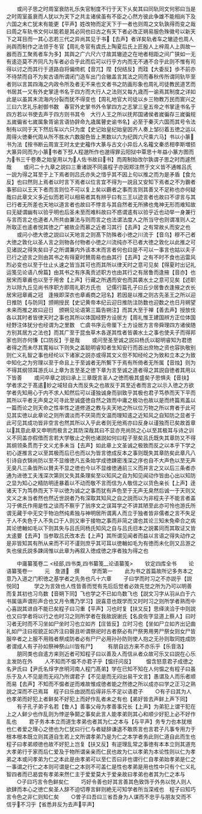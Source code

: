 <!-- { "loadSidebar": true } -->
　　或问子思之时周室衰防礼乐失官制度不行于天下乆矣其曰同轨同文何邪曰当是之时周室虽衰而人犹以为天下之共主诸侯虽有不臣之心然方彼此争雄不能相尚下及六国之未亡犹未有能更【平声】姓改物而定天下于一者也则周之文轨孰得而变之哉曰周之车轨书文何以能若是其必同也曰古之有天下者必改正朔易服色殊徽号以新天下之耳目而一其心志若三代之异尚其见于书【去声】者详矣轨者车之辙迹也周人尚舆而制作之法领于冬官【周礼冬官有虞氏上陶夏后氏上匠殷人上梓周人上舆故一器而百工聚焉者车为多】其舆之广六尺六寸故其辙迹之在地者相距之间广狭如一无有逺迩莫不齐同凡为车者必合乎此而后可以行乎方内而无不通不合乎此则不惟有司得以讨之而其行于道路自将偏倚杌【音兀】陧【倪结反】而跬【大委反】歩不前亦不待禁而自不为矣古语所谓闭门造车出门合辙盖言其法之同而春秋传所谓同轨毕至者则以言其四海之内政令所及者无不来也文者书之防画形象也周礼司徒教民道艺而书居其一又有外史掌逹书名于四方而大行人之法则又每九歳而一谕焉其制度之详如此是以虽其末流海内分裂而犹不得变也【周礼地官大司徒以乡三物教万民而賔兴之三曰六艺礼乐射御书数　春官外史掌书外令掌四方之志掌三皇五帝之书掌逹书名于四方若以书使去声于四方则书其令　大行人王之所以抚邦国诸侯者嵗徧存三嵗徧规五嵗徧省七嵗属象胥谕言语协辞命九歳属瞽史谕书名】必至于秦灭六国而其号令法制有以同于天下然后车以六只为度【史记始皇纪始皇因齐人奏上邹衍着五徳之运以周得火徳秦代周从所不胜水六数服色皆上黒数以六为纪舆六尺乘六马】书以小篆书为法【按书断云周宣王时太史史籕作大篆与古文小异后人名籕文秦丞相李斯増损大篆异同而为小篆书者下邳人程邈所作也邈得罪云阳狱中覃思十年益小篆方图而为书三千卷奏之始皇用以为人佐书故曰书】而周制始改尔孰谓子思之时而遽然哉
　　或问二十九章之説曰三重诸説不同虽程子亦因郑注然于文义皆不通帷吕氏一説为得之耳至于上下焉者则吕氏亦失之惜乎其不因上句以推之而为是矛盾【食允反】也曰然则上焉者以时言下焉者以位言宜不得为一説且又安知下焉者之不为霸者事邪曰以王天下者而言则位不可以复上矣以霸者之事而言则其善又不足称也亦何疑哉曰此章文义多近似而若可以相易者其有辨乎曰有三王以迹言者也故曰不谬言与其已行者无所差也天地以道言者也故曰不悖言与其自然者无所拂也鬼神无形而难知故曰无疑谓幽有以验乎明也后圣未至而难料故曰不惑谓逺有以验乎近也动举一身兼行与言而言之也道者人所共由兼法与则而言之也法谓法度人之所当守也则谓准则人之所取正也逺者悦其徳之广被故企而慕之近者习其行【去声】之有常故乆而安之也
　　或问小徳大徳之説曰以天地言之则髙下防殊者小徳之川流于【音乌】穆不己者大徳之敦化以圣人言之则物各付物者小徳之川流纯亦不已者大徳之敦化以此推之可见诸説之得失矣曰子之所谓兼内外该本末而言者何也曰是不可以一事言也姑以夫子已行之迹言之则由其书之有得夏时賛周易也由其行【去声】之有不时不食也迅雷风烈必变也以至于仕止乆速之皆当其可也而其所以律天时之意可见矣【得夏时出记礼运笺见论语八佾篇】由其书之有序禹贡述职方也由其行之有居鲁而逢掖【音亦】也居宋而章甫也以至于用舍【上声】行藏之所遇而安也而其袭水土之意可见矣【述职方以除九丘见尚书序职方即周礼职方氏也　记儒行篇孔子曰丘少居鲁衣逢掖之衣长居宋冠章甫之冠　逢掖即深衣也章甫商之冠名】若因是以推之则古先圣王之所以迎日推防【与防同】颁朔授民【史记黄帝本纪云迎日推防注防数也迎数之也日月朔望未来而推之故曰迎日　颁朔见论语第三篇告朔注】而其大至于禅【善去声】授放伐各以其时者皆律天时之事也其所以体国经野方设居方【周礼惟王建国辨方正位体国经野注体犹分也经谓为之里数　亡虞书序云帝厘下土方设居方言帝舜理四方诸侯随方别其居方之法也】而其广至于昆虫草木各遂其性者皆袭水土之事也使夫子而得邦家也则亦何慊【口防反】于是哉
　　或问至圣至诚之説曰杨氏以聪明睿知为君徳者得之而未尽其寛裕以下则失之盖聪明睿知者生知安行而首出庶物之资也容执敬别则仁义礼智之事也经纶以下诸家之説亦或得其文义但不知经纶之为致和立本之为致中知化之为穷理以至于命且上于至诚者无所繋下于焉有所倚者无所属【音烛】则为不得其纲领耳游氏以上章为言至圣之徳下章为言至诚之道者得之其説自徳者其用以下皆善
　　或问卒章之説曰承上三章既言圣人之徳而极其盛矣子思惧夫【音扶】学者求之于髙逺妙之域轻自大而反失之也故反于其至近者而言之以示入徳之方欲学者先知用心于内不求人知然后可以谨独诚身而驯致乎其极也君子笃恭而天下平而其所以平者无声臭之可寻此至诚盛徳自然之效而中庸之极功也故以是而终篇焉盖以一篇而论之则天命之性率性之道修道之教与夫天地之所以位万物之所以育者于此可见其实徳以此章论之则所谓淡而不厌简而文温而理知逺之近知风之自知防之显者于此可见其成功皆非空言也然其所以入乎此者则无他焉亦曰反身以谨独而已矣故首章以其意此章又申明而极言之其防深哉其曰不显亦充尚防之心以至其极耳与诗之训义不同盖亦假借而言若大学敬止之例也诸説如何曰程子至矣吕氏既失其章防又不得其纲领条贯而于文义尤多未当【去声】如此章上文圣诚之极致而反之以本乎下学之初心遂推言之以至其极而后已也而以为皆言徳成反本之事则既失其章防矣此章凡八引诗自衣锦尚防以至不显维徳凡五条始学成徳踈密浅深之序也自不大声色以至无声无臭凡三条皆所以賛夫不显之徳也今以不显维徳通前三义而并言之又以后三条者亦通为进徳工夫浅深次第则又失其条理矣至以知风之自为知见闻动作皆由心出以知防之显为知心之精防明逹暴着以不动而敬不言而信为人敬信之以货色亲长【上声】逹诸天下为笃恭而天下平以徳为诚之之事而犹有声色至于无声无臭然后诚一于天则又文义之未当者然也然近世説者乃有深取其知风之自之説而以为非程夫子不能言者盖习于佛氏作用是性之谈而不察乎了翁序文之误耳学之不讲其陋至此亦可怜也游氏所谓无藏于中无交于物泊然纯素独与神明居所谓离人而立于独者皆非儒者之言不失足于人不失色于人不失口于人则又审于接物之事而非简之谓也其论三知未免牵合之病其论徳輶如毛以下则其失与吕氏同杨氏知风之自与吕氏旧本之説畧同而其取证又皆太逺要【去声】当参取吕氏改本去【上声】其所谓见闻者而益以言语之得失动作之是非皆知其有所从来而不可不谨则庶乎其可耳以徳輶如毛为有徳而未化则又吕游之失也侯氏説多踈阔惟以此章为再叙入徳成徳之序者独为得之也









　　中庸纂笺卷二
<经部,四书类,四书纂笺__论语纂笺>
　　钦定四库全书
　　论语纂笺卷一
　　元　詹道　撰
　　学而第一
　　此为书之首篇故所记多务本之意乃入道之门积徳之基学者之先务也凡十六章
　　子曰学而时习之不亦説乎【説悦同】
　　学之为言效也人性皆善而觉有先后后觉者必效先觉之所为乃可以明善而复其初也习鸟数【音朔下同】飞也学之不已如鸟数飞也【説文习字从羽从白于六书属谐声谓形声合也又月令鹰乃学习】説喜意也既学而又时时习之则所学者熟而中心喜説其进自不能已矣程子曰习重【平声】习也时复【扶又反】思绎浃洽于中则説也又曰学者将以行之也时习之则所学者在我故説谢氏【名良佐字显道上蔡人】曰时习者无时而不习坐如尸坐时习也立如齐【庄皆反】立时习也【坐如尸立如齐出记曲礼如尸注曰视貌正如齐注曰磬且听谓祭祀时古者祭必有尸祭男用男尸祭女则女尸皆服卒者之上服不用贱者祭成防者必有尸尸必用孙孙防则使人抱之无孙则取同姓成防者谓成人有子孙如祭神祭山川皆有尸】
　　有朋自远方来不亦乐乎【乐音洛】
　　朋同类也自逺方来则近者可知程子曰以善及人而信从者众故可乐又曰説在心乐主发防在外
　　人不知而不愠不亦君子乎【愠纡问反】
　　愠含怒意君子成徳之名尹氏曰【尹氏名焞字彦明河南人程门髙弟】学在已知不知在人何愠之有程子曰虽乐于及人不见是而无闷乃所谓君子【不见是而无闷出易干文言】愚谓及人而乐者顺而易【去声】不知而不愠者逆而难故惟成徳者能之然徳之所以成亦曰学之正习之熟説之深而不已焉耳　程子曰乐由説而后得非乐不足以语君子
　　○有子曰其为人也孝弟而好犯上者鲜矣不好犯上而好作乱者未之有也【弟好皆去声鲜上声下同】
　　有子孔子弟子名若【鲁人】善事父母为孝善事兄长【上声】为弟犯上谓干犯在上之人鲜少也作乱则为悖逆争鬬之事矣此言人能孝弟则其心和顺少好犯上必不好作乱也
　　君子务本本立而道生孝弟也者其为仁之本与【与平声】务专力也本犹根也仁者爱之理心之徳也为仁犹曰行仁与者疑辞谦退不敢质言也言君子凡事专用力于根本根本既立则其道自生若上文所谓孝弟乃是为仁之本学者务此则仁道自此而生也程子曰孝弟顺徳也故不好犯上岂复【扶又反】有逆理乱常之事徳有本本立则其道充大孝弟行于家而后仁爱及于物所谓亲亲而仁民也故为仁以孝弟为本论性则以仁为孝弟之本或问孝弟为仁之本此是由孝弟可以至仁否曰非也谓行仁自孝弟始孝弟是仁之一事谓之行仁之本则可谓是仁之本则不可盖仁是性也孝弟是用也性中只有个仁义礼智四者而已曷尝有孝弟来然仁主于爱爱莫大于爱亲故曰孝弟也者其为仁之本与
　　○子曰巧言令色鲜矣仁
　　巧好令善也好其言善其色致饰于外务以悦人则人欲肆而本心之徳亡矣圣人辞不迫切専言鲜则絶无可知学者所当深戒也　程子曰知巧言令色之非仁则知仁矣
　　○曽子曰吾曰三省吾身为人谋而不忠乎与朋友交而不信乎不习乎【省悉井反为去声平声】
